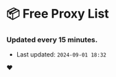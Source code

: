 # :package: Free Proxy List
### Updated every 15 minutes.

- Last updated: `2024-09-01 18:32`

:heart:
